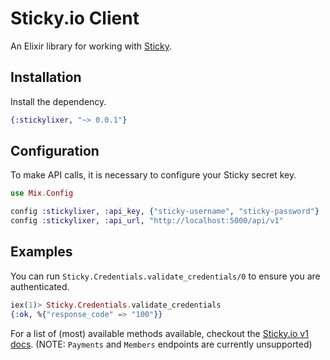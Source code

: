 # Sticky.io Client

An Elixir library for working with [Sticky](https://sticky.io/).


## Installation

Install the dependency.

```ex
{:stickylixer, "~> 0.0.1"}
```

## Configuration

To make API calls, it is necessary to configure your Sticky secret key.

```ex
use Mix.Config

config :stickylixer, :api_key, {"sticky-username", "sticky-password"}
config :stickylixer, :api_url, "http://localhost:5000/api/v1"
```

## Examples

You can run `Sticky.Credentials.validate_credentials/0` to ensure you are authenticated.
``` elixir
iex(1)> Sticky.Credentials.validate_credentials
{:ok, %{"response_code" => "100"}}
```

For a list of (most) available methods available, checkout the [Sticky.io v1 docs](https://developer-prod.sticky.io/#60631517-0146-4ec9-a434-5b5cf132a76a).  (NOTE: `Payments` and `Members` endpoints are currently unsupported)